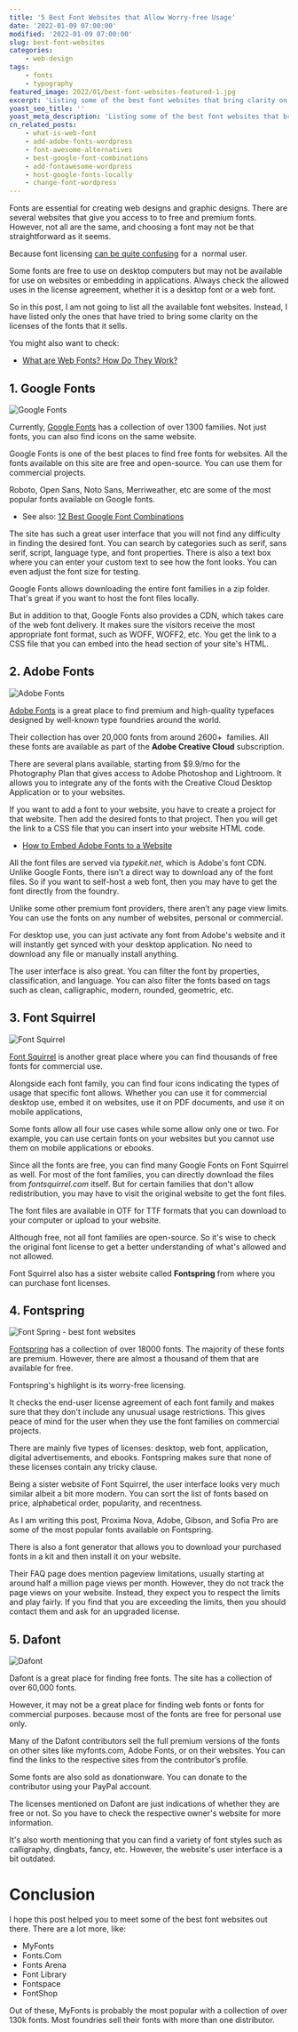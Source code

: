 ```yaml
---
title: '5 Best Font Websites that Allow Worry-free Usage'
date: '2022-01-09 07:00:00'
modified: '2022-01-09 07:00:00'
slug: best-font-websites
categories:
    - web-design
tags:
    - fonts
    - typography
featured_image: 2022/01/best-font-websites-featured-1.jpg
excerpt: 'Listing some of the best font websites that bring clarity on font licensing. Includes free and premium fonts for desktops and websites.'
yoast_seo_title: ''
yoast_meta_description: 'Listing some of the best font websites that bring clarity on font licensing. Includes free and premium fonts desktops and websites.'
cn_related_posts:
    - what-is-web-font
    - add-adobe-fonts-wordpress
    - font-awesome-alternatives
    - best-google-font-combinations
    - add-fontawesome-wordpress
    - host-google-fonts-locally
    - change-font-wordpress
---
```

Fonts are essential for creating web designs and graphic designs. There are several websites that give you access to to free and premium fonts. However, not all are the same, and choosing a font may not be that straightforward as it seems.

Because font licensing [can be quite confusing](https://www.fontfabric.com/blog/fonts-licensing-the-ins-and-outs-of-legally-using-fonts/) for a  normal user.

Some fonts are free to use on desktop computers but may not be available for use on websites or embedding in applications. Always check the allowed uses in the license agreement, whether it is a desktop font or a web font.

So in this post, I am not going to list all the available font websites. Instead, I have listed only the ones that have tried to bring some clarity on the licenses of the fonts that it sells.

You might also want to check:

- [What are Web Fonts? How Do They Work?](http://localhost:10003/what-is-web-font/)

## 1. Google Fonts

![Google Fonts](https://cdn-2.coralnodes.com/coralnodes/uploads/2022/01/google-fonts-jan-2022-1080x575.png)

Currently, [Google Fonts](https://fonts.google.com/) has a collection of over 1300 families. Not just fonts, you can also find icons on the same website.

Google Fonts is one of the best places to find free fonts for websites. All the fonts available on this site are free and open-source. You can use them for commercial projects.

Roboto, Open Sans, Noto Sans, Merriweather, etc are some of the most popular fonts available on Google fonts.

- See also: [12 Best Google Font Combinations](http://localhost:10003/best-google-font-combinations/)

The site has such a great user interface that you will not find any difficulty in finding the desired font. You can search by categories such as serif, sans serif, script, language type, and font properties. There is also a text box where you can enter your custom text to see how the font looks. You can even adjust the font size for testing.

Google Fonts allows downloading the entire font families in a zip folder. That's great if you want to host the font files locally.

But in addition to that, Google Fonts also provides a CDN, which takes care of the web font delivery. It makes sure the visitors receive the most appropriate font format, such as WOFF, WOFF2, etc. You get the link to a CSS file that you can embed into the head section of your site's HTML.

## 2. Adobe Fonts

![Adobe Fonts](https://cdn-2.coralnodes.com/coralnodes/uploads/2022/01/adobe-fonts-interface-1-1080x502.png)

[Adobe Fonts](https://fonts.adobe.com/) is a great place to find premium and high-quality typefaces designed by well-known type foundries around the world.

Their collection has over 20,000 fonts from around 2600+  families. All these fonts are available as part of the **Adobe Creative Cloud** subscription.

There are several plans available, starting from $9.9/mo for the Photography Plan that gives access to Adobe Photoshop and Lightroom. It allows you to integrate any of the fonts with the Creative Cloud Desktop Application or to your websites.

If you want to add a font to your website, you have to create a project for that website. Then add the desired fonts to that project. Then you will get the link to a CSS file that you can insert into your website HTML code.

- [How to Embed Adobe Fonts to a Website](http://localhost:10003/add-adobe-fonts-wordpress/)

All the font files are served via _typekit.net_, which is Adobe's font CDN. Unlike Google Fonts, there isn’t a direct way to download any of the font files. So if you want to self-host a web font, then you may have to get the font directly from the foundry.

Unlike some other premium font providers, there aren’t any page view limits. You can use the fonts on any number of websites, personal or commercial.

For desktop use, you can just activate any font from Adobe's website and it will instantly get synced with your desktop application. No need to download any file or manually install anything.

The user interface is also great. You can filter the font by properties, classification, and language. You can also filter the fonts based on tags such as clean, calligraphic, modern, rounded, geometric, etc.

## 3. Font Squirrel

![Font Squirrel](https://cdn-2.coralnodes.com/coralnodes/uploads/2022/01/fontsquirrel-jan-2022-1080x685.png)

[Font Squirrel](https://www.fontsquirrel.com/) is another great place where you can find thousands of free fonts for commercial use.

Alongside each font family, you can find four icons indicating the types of usage that specific font allows. Whether you can use it for commercial desktop use, embed it on websites, use it on PDF documents, and use it on mobile applications,

Some fonts allow all four use cases while some allow only one or two. For example, you can use certain fonts on your websites but you cannot use them on mobile applications or ebooks.

Since all the fonts are free, you can find many Google Fonts on Font Squirrel as well. For most of the font families, you can directly download the files from _fontsquirrel.com_ itself. But for certain families that don't allow redistribution, you may have to visit the original website to get the font files.

The font files are available in OTF for TTF formats that you can download to your computer or upload to your website.

Although free, not all font families are open-source. So it's wise to check the original font license to get a better understanding of what's allowed and not allowed.

Font Squirrel also has a sister website called **Fontspring** from where you can purchase font licenses.

## 4. Fontspring

![Font Spring - best font websites](https://cdn-2.coralnodes.com/coralnodes/uploads/2022/01/fontspring-jan-2022-1080x588.png)

[Fontspring](https://www.fontspring.com/) has a collection of over 18000 fonts. The majority of these fonts are premium. However, there are almost a thousand of them that are available for free.

Fontspring's highlight is its worry-free licensing.

It checks the end-user license agreement of each font family and makes sure that they don't include any unusual usage restrictions. This gives peace of mind for the user when they use the font families on commercial projects.

There are mainly five types of licenses: desktop, web font, application, digital advertisements, and ebooks. Fontspring makes sure that none of these licenses contain any tricky clause.

Being a sister website of Font Squirrel, the user interface looks very much similar albeit a bit more modern. You can sort the list of fonts based on price, alphabetical order, popularity, and recentness.

As I am writing this post, Proxima Nova, Adobe, Gibson, and Sofia Pro are some of the most popular fonts available on Fontspring.

There is also a font generator that allows you to download your purchased fonts in a kit and then install it on your website.

Their FAQ page does mention pageview limitations, usually starting at around half a million page views per month. However, they do not track the page views on your website. Instead, they expect you to respect the limits and play fairly. If you find that you are exceeding the limits, then you should contact them and ask for an upgraded license.

## 5. Dafont

![Dafont](https://cdn-2.coralnodes.com/coralnodes/uploads/2022/01/dafont-jan-2022-1080x473.png)

Dafont is a great place for finding free fonts. The site has a collection of over 60,000 fonts.

However, it may not be a great place for finding web fonts or fonts for commercial purposes. because most of the fonts are free for personal use only.

Many of the Dafont contributors sell the full premium versions of the fonts on other sites like myfonts.com, Adobe Fonts, or on their websites. You can find the links to the respective sites from the contributor’s profile.

Some fonts are also sold as donationware. You can donate to the contributor using your PayPal account.

The licenses mentioned on Dafont are just indications of whether they are free or not. So you have to check the respective owner's website for more information. 

It's also worth mentioning that you can find a variety of font styles such as calligraphy, dingbats, fancy, etc. However, the website's user interface is a bit outdated.

# Conclusion

I hope this post helped you to meet some of the best font websites out there. There are a lot more, like:

- MyFonts
- Fonts.Com
- Fonts Arena
- Font Library
- Fontspace
- FontShop

Out of these, MyFonts is probably the most popular with a collection of over 130k fonts. Most foundries sell their fonts with more than one distributor.
